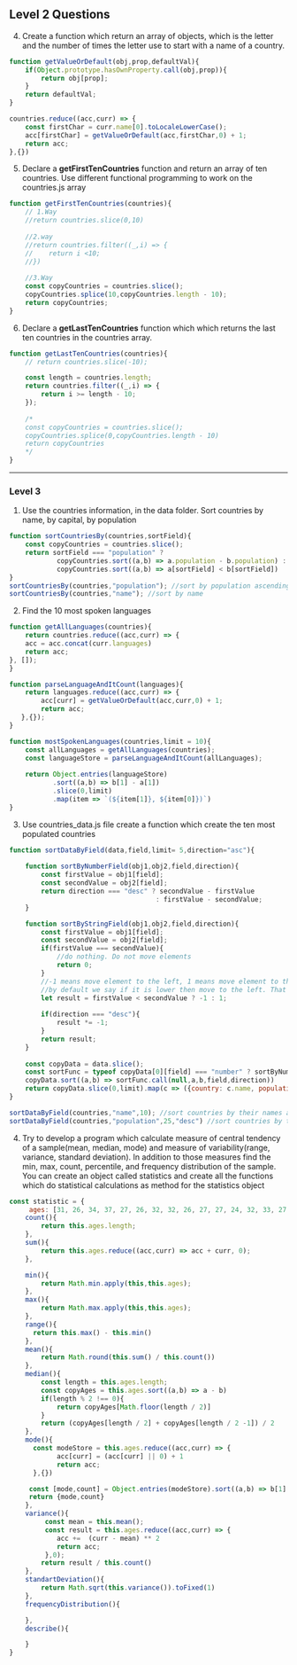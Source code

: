 ## Level 2 Questions

4. Create a function which return an array of objects, which is the letter and the number of times the letter use to start with a name of a country.

```javascript
function getValueOrDefault(obj,prop,defaultVal){
    if(Object.prototype.hasOwnProperty.call(obj,prop)){
        return obj[prop];
    }    
    return defaultVal;
}

countries.reduce((acc,curr) => {
    const firstChar = curr.name[0].toLocaleLowerCase();
    acc[firstChar] = getValueOrDefault(acc,firstChar,0) + 1;
    return acc;
},{})
```
5. Declare a **getFirstTenCountries** function and return an array of ten countries. Use different functional programming to work on the countries.js array

```javascript
function getFirstTenCountries(countries){
    // 1.Way
    //return countries.slice(0,10)
    
    //2.way
    //return countries.filter((_,i) => {
    //    return i <10;
    //})
    
    //3.Way
    const copyCountries = countries.slice();
    copyCountries.splice(10,copyCountries.length - 10);
    return copyCountries;
}
```

6. Declare a **getLastTenCountries** function which which returns the last ten countries in the countries array.
```javascript
function getLastTenCountries(countries){
    // return countries.slice(-10);

    const length = countries.length;
    return countries.filter((_,i) => {
        return i >= length - 10;
    });
    
    /*
    const copyCountries = countries.slice();
    copyCountries.splice(0,copyCountries.length - 10)
    return copyCountries
    */
}
```
***
### Level 3
1. Use the countries information, in the data folder. Sort countries by name, by capital, by population

```javascript
function sortCountriesBy(countries,sortField){
    const copyCountries = countries.slice();
    return sortField === "population" ? 
            copyCountries.sort((a,b) => a.population - b.population) :
            copyCountries.sort((a,b) => a[sortField] < b[sortField])
}
sortCountriesBy(countries,"population"); //sort by population ascending
sortCountriesBy(countries,"name"); //sort by name
```
2. Find the 10 most spoken languages

```javascript
function getAllLanguages(countries){
    return countries.reduce((acc,curr) => {
    acc = acc.concat(curr.languages)
    return acc;
}, []);
}

function parseLanguageAndItCount(languages){
    return languages.reduce((acc,curr) => {
        acc[curr] = getValueOrDefault(acc,curr,0) + 1;
        return acc;
   },{});
}

function mostSpokenLanguages(countries,limit = 10){
    const allLanguages = getAllLanguages(countries);
    const languageStore = parseLanguageAndItCount(allLanguages);
    
    return Object.entries(languageStore)
           .sort((a,b) => b[1] - a[1])
           .slice(0,limit)
           .map(item => `(${item[1]}, ${item[0]})`)
}

```

3. Use countries_data.js file create a function which create the ten most populated countries

```javascript
function sortDataByField(data,field,limit= 5,direction="asc"){
    
    function sortByNumberField(obj1,obj2,field,direction){
        const firstValue = obj1[field];
        const secondValue = obj2[field];
        return direction === "desc" ? secondValue - firstValue
                                     : firstValue - secondValue;
    }

    function sortByStringField(obj1,obj2,field,direction){
        const firstValue = obj1[field];
        const secondValue = obj2[field];
        if(firstValue === secondValue){
            //do nothing. Do not move elements
            return 0;
        }
        //-1 means move element to the left, 1 means move element to the right
        //by default we say if it is lower then move to the left. That means it is ascending order(Lower to higher)
        let result = firstValue < secondValue ? -1 : 1;
        
        if(direction === "desc"){
            result *= -1;
        }
        return result;
    }
    
    const copyData = data.slice();
    const sortFunc = typeof copyData[0][field] === "number" ? sortByNumberField: sortByStringField;
    copyData.sort((a,b) => sortFunc.call(null,a,b,field,direction))     
    return copyData.slice(0,limit).map(c => ({country: c.name, population: c.population}));    
}

sortDataByField(countries,"name",10); //sort countries by their names ascending. 10 items
sortDataByField(countries,"population",25,"desc") //sort countries by their population descending(from higher to lower). 25 items
```

4.  Try to develop a program which calculate measure of central tendency of a sample(mean, median, mode) and measure of variability(range, variance, standard deviation). In addition to those measures find the min, max, count, percentile, and frequency distribution of the sample. You can create an object called statistics and create all the functions which do statistical calculations as method for the statistics object

```javascript
const statistic = {
     ages: [31, 26, 34, 37, 27, 26, 32, 32, 26, 27, 27, 24, 32, 33, 27, 25, 26, 38, 37, 31, 34, 24, 33, 29, 26],
    count(){
        return this.ages.length;
    },
    sum(){
        return this.ages.reduce((acc,curr) => acc + curr, 0);
    },

    min(){
        return Math.min.apply(this,this.ages);
    },
    max(){
        return Math.max.apply(this,this.ages);
    },
    range(){
      return this.max() - this.min()
    },
    mean(){
        return Math.round(this.sum() / this.count())
    },
    median(){
        const length = this.ages.length;
        const copyAges = this.ages.sort((a,b) => a - b)
        if(length % 2 !== 0){
            return copyAges[Math.floor(length / 2)]
        }
        return (copyAges[length / 2] + copyAges[length / 2 -1]) / 2
    },
    mode(){
      const modeStore = this.ages.reduce((acc,curr) => {
            acc[curr] = (acc[curr] || 0) + 1
            return acc;
      },{})

     const [mode,count] = Object.entries(modeStore).sort((a,b) => b[1] - a[1])[0];
     return {mode,count}
    },
    variance(){
         const mean = this.mean();
         const result = this.ages.reduce((acc,curr) => {
            acc +=  (curr - mean) ** 2
            return acc;
         },0);
        return result / this.count()
    },
    standartDeviation(){
        return Math.sqrt(this.variance()).toFixed(1)
    },
    frequencyDistribution(){

    },
    describe(){

    }
}
```
